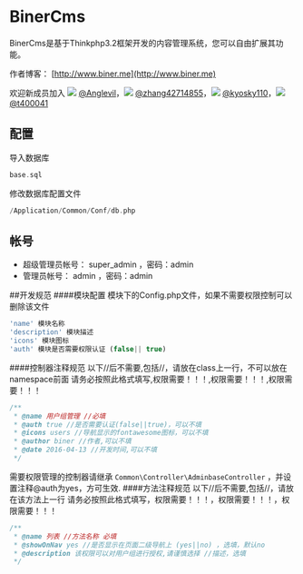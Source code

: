 BinerCms
=============
BinerCms是基于Thinkphp3.2框架开发的内容管理系统，您可以自由扩展其功能。

作者博客：
[http://www.biner.me](http://www.biner.me)

欢迎新成员加入
![](https://avatars0.githubusercontent.com/u/5978925?v=3&s=15) [@Anglevil](https://github.com/Anglevil)，![](https://avatars0.githubusercontent.com/u/15188017?v=3&s=15) [@zhang42714855](https://github.com/zhang42714855)，![](https://avatars0.githubusercontent.com/u/3669985?v=3&s=15) [@kyosky110](https://github.com/kyosky110)，![](https://avatars0.githubusercontent.com/u/15188275?v=3&s=15) [@t400041](https://github.com/t400041)



## 配置
导入数据库
```php
base.sql
```
修改数据库配置文件
```php
/Application/Common/Conf/db.php
```

## 帐号
- 超级管理员帐号： super_admin ，密码：admin
- 管理员帐号： admin ，密码：admin

##开发规范
####模块配置
模块下的Config.php文件，如果不需要权限控制可以删除该文件
```php
'name' 模块名称
'description' 模块描述
'icons' 模块图标
'auth' 模块是否需要权限认证 (false|| true)
```
####控制器注释规范
以下//后不需要,包括//，请放在class上一行，不可以放在namespace前面
请务必按照此格式填写,权限需要！！！,权限需要！！！,权限需要！！！
```php
/**
 * @name 用户组管理 //必填
 * @auth true //是否需要认证(false||true)，可以不填
 * @icons users //导航显示的fontawesome图标，可以不填
 * @author biner //作者,可以不填
 * @date 2016-04-13 //开发时间,可以不填
 */
```
需要权限管理的控制器请继承 ```Common\Controller\AdminbaseController``` ，并设置注释@auth为yes，方可生效.
####方法注释规范
以下//后不需要,包括//，请放在该方法上一行
请务必按照此格式填写，权限需要！！！，权限需要！！！，权限需要！！！
```php
/**
 * @name 列表 //方法名称 必填
 * @showOnNav yes //是否显示在页面二级导航上 (yes||no) ，选填，默认no
 * @description 该权限可以对用户组进行授权,请谨慎选择 //描述，选填
 */
```
